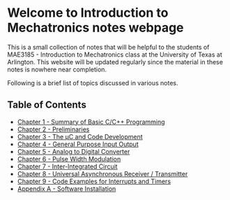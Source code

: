 # Welcome to Introduction to Mechatronics notes webpage

This is a small collection of notes that will be helpful to the students of MAE3185 - Introduction to Mechatronics class at the University of Texas at Arlington. This website will be updated regularly since the material in these notes is nowhere near completion.

Following is a brief list of topics discussed in various notes.

## Table of Contents
- [Chapter 1 - Summary of Basic C/C++ Programming](./chap01/summaryOfBasicCCppProgramming.md)
- [Chapter 2 - Preliminaries](./chap02/preliminaries.md)
- [Chapter 3 - The &mu;C and Code Development](./chap03/theMicrocontrollerAndCodeDevelopment.md)
- [Chapter 4 - General Purpose Input Output](./chap04/gpio.md)
- [Chapter 5 - Analog to Digital Converter](./chap05/adc.md)
- [Chapter 6 - Pulse Width Modulation](./chap06/pwm.md)
- [Chapter 7 -  Inter-Integrated Circuit](./chap08/i2c.md)
- [Chapter 8 -  Universal Asynchronous Receiver / Transmitter](./chap07/uart.md)
- [Chapter 9 - Code Examples for Interrupts and Timers](./chap09/interruptCodes.md)
- [Appendix A - Software Installation](./appnA/softwareInstallation.md)

